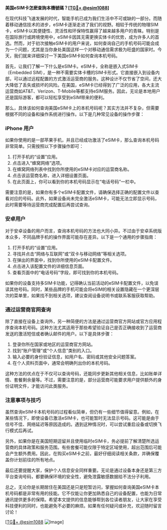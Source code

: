 **美国eSIM卡怎麽查詢本機號碼？[[TG💪+ @esim1088](https://t.me/s/esim1088)]**

在现代科技飞速发展的时代，智能手机已成为我们生活中不可或缺的一部分。而随着移动通信技术的进步，eSIM卡逐渐走进了我们的视野。相较于传统的物理SIM卡，eSIM卡以其便捷性、灵活性和环保特性赢得了越来越多用户的青睐。特别是在国际旅行或跨境使用中，eSIM卡因其无需更换实体卡的优势，成为许多人的首选。然而，对于初次接触eSIM卡的用户来说，如何查询自己的手机号码可能会成为一个问题，尤其是当你身处美国这样一个对移动通信需求极为旺盛的国家时。今天，我们就来详细探讨一下美国eSIM卡如何查询本机号码。

首先，让我们了解一下什么是eSIM卡。eSIM卡，全称是嵌入式SIM卡（Embedded SIM），是一种不需要实体卡槽的SIM卡形式。它直接嵌入到设备内部，可以通过远程配置的方式激活运营商的服务。这种设计不仅节省了空间，还大大降低了丢失或损坏的风险。在美国，eSIM卡已经得到了广泛的应用，各大主流运营商如AT&T、Verizon、T-Mobile等都支持eSIM服务。因此，无论是本地用户还是国际游客，都可以轻松享受到eSIM带来的便利。

那么，具体该如何查询美国eSIM卡上的本机号码呢？其实方法并不复杂，但需要根据不同的设备和操作系统进行操作。以下是几种常见设备的操作步骤：

### **iPhone 用户**
如果你使用的是一部苹果手机，并且已经成功激活了eSIM卡，那么查询本机号码非常简单。只需按照以下步骤操作即可：

1. 打开手机的“设置”应用。
2. 点击进入“蜂窝网络”选项。
3. 在蜂窝网络列表中找到你所使用的eSIM卡对应的运营商名称。
4. 点击该运营商名称，进入详细设置页面。
5. 在此页面上，你可以看到你的本机号码显示在“电话号码”一栏中。

需要注意的是，如果你有多个eSIM卡配置文件，请确保选择正确的配置文件以查看对应的号码。此外，如果设备尚未完全激活eSIM卡，可能无法立即显示号码，此时需要等待运营商完成配置后再尝试查询。

### **安卓用户**
对于安卓设备的用户而言，查询本机号码的方法也大同小异。不过由于安卓系统版本众多，不同品牌手机的操作界面可能存在差异。以下是一个通用的步骤指南：

1. 打开手机的“设置”应用。
2. 寻找并点击“网络与互联网”或“双卡与移动网络”等相关选项。
3. 在弹出的界面中，找到你所使用的eSIM卡配置文件。
4. 点击进入该配置文件的详细信息页面。
5. 查看页面中的“电话号码”字段，即可找到你的本机号码。

如果你的设备支持多SIM卡功能，记得确认当前活动的eSIM卡配置文件，以免误读其他号码。同时，某些品牌的手机可能会将eSIM的相关设置隐藏在一个更深层次的菜单里，如果找不到相关选项，建议查阅设备说明书或联系客服获取帮助。

### **通过运营商官网查询**
除了直接在设备上查询外，另一种简便的方法是通过运营商官方网站或官方应用程序查询本机号码。这种方法尤其适用于那些希望验证自己是否正确接收到了运营商发送的激活短信或者确认邮件的用户。以下是具体步骤：

1. 登录你所在国家或地区的运营商官方网站。
2. 找到“账户管理”或“个人信息”类别的入口。
3. 输入必要的身份验证信息，如用户名、密码或其他安全问题答案。
4. 在个人资料页面中，通常会明确列出你的本机号码。

这种方法的优点在于不仅可以查询号码，还能同步更新其他相关信息，比如账单详情、套餐剩余量等。不过，需要注意的是，部分运营商可能要求用户提供额外的身份证明文件，才能访问此类服务。

### **注意事项与技巧**
虽然查询eSIM卡本机号码的过程看似简单，但仍有一些细节值得留意。例如，在某些情况下，即使设备已激活eSIM卡，也可能暂时无法显示号码。这可能是由于信号不佳、网络延迟等原因造成的。遇到这种情况时，可以尝试重启设备或切换飞行模式后再试。

另外，如果你是在美国短期逗留并且使用临时eSIM卡，务必提前了解清楚所选运营商的具体政策和服务范围。有些套餐可能仅限于特定区域使用，超出范围后可能会产生额外费用。因此，在购买eSIM卡之前，最好仔细阅读相关条款，并确保覆盖你计划前往的所有地点。

最后还要提醒大家，保护个人信息安全同样重要。无论是通过设备本身还是第三方平台查询号码，都要确保环境的安全性，避免泄露敏感数据给不法分子利用。

总之，无论你是长期居住在美国还是只是短暂访问，掌握如何查询美国eSIM卡本机号码都是非常有用的技能。它不仅能让你更加熟悉自己的设备配置，也能为日常通讯提供更多的保障。希望本文提供的信息能够帮到各位读者朋友，让大家在享受科技便利的同时，也能避免不必要的麻烦。如果有任何疑问或补充，欢迎随时留言讨论！

[[TG💪+ @esim1088](https://t.me/s/esim1088) ![Image](https://i.postimg.cc/4NQfJmqS/Snipaste-2025-05-13-00-14-12.png)]